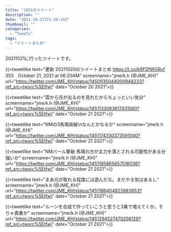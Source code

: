 ```yaml
---
title: "1021のツイート"
description: ""
date: "2021-10-21T21:20:14Z"
thumbnail: ""
categories:
  - "Tweets"
tags:
  - "ツイートまとめ"
---
```

20211021に行ったツイートです。
<!--more-->
{{<tweetlike text=\"更新 20211020のツイートまとめ https://t.co/k9FDfWGRvf 353　October 21, 2021 at 06:20AM\" screenname=\"jme/k.h (@JME_KH)\" url=\"https://twitter.com/JME_KH/status/1450935044000948233?ref_src=twsrc%5Etfw\" date=\"October 20 2021\">}}

{{<tweetlike text=\"雲から月が出るのを見れたからちょっといい気分\" screenname=\"jme/k.h (@JME_KH)\" url=\"https://twitter.com/JME_KH/status/1451133083617431560?ref_src=twsrc%5Etfw\" date=\"October 21 2021\">}}

{{<tweetlike text=\"NMの3馬場突破\nなんとかなるか\" screenname=\"jme/k.h (@JME_KH)\" url=\"https://twitter.com/JME_KH/status/1451174330373591040?ref_src=twsrc%5Etfw\" date=\"October 21 2021\">}}

{{<tweetlike text=\"NMバール撃破 馬場の方が主力を落とされる可能性がある分強いか\" screenname=\"jme/k.h (@JME_KH)\" url=\"https://twitter.com/JME_KH/status/1451185865657516036?ref_src=twsrc%5Etfw\" date=\"October 21 2021\">}}

{{<tweetlike text=\"まあ元が取れる程度には遊んだな。まだやる気はあるし\" screenname=\"jme/k.h (@JME_KH)\" url=\"https://twitter.com/JME_KH/status/1451186404822683653?ref_src=twsrc%5Etfw\" date=\"October 21 2021\">}}

{{<tweetlike text=\"ルーンを合成で作っていこうと思うと3乗で増えてくか。そりゃ貴重か\" screenname=\"jme/k.h (@JME_KH)\" url=\"https://twitter.com/JME_KH/status/1451294527470256129?ref_src=twsrc%5Etfw\" date=\"October 21 2021\">}}


